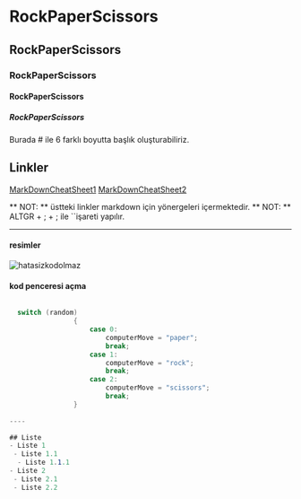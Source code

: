 # RockPaperScissors
## RockPaperScissors
### RockPaperScissors
#### RockPaperScissors
##### RockPaperScissors
Burada # ile 6 farklı boyutta başlık oluşturabiliriz.
## Linkler

[MarkDownCheatSheet1](https://github.com/adam-p/markdown-here/wiki/Markdown-Cheatsheet)
[MarkDownCheatSheet2](https://enterprise.github.com/downloads/en/markdown-cheatsheet.pdf)


** NOT: ** üstteki linkler markdown için yönergeleri içermektedir.
** NOT: ** ALTGR + ; + ;   ile ``işareti yapılır.

----
#### resimler

![hatasizkodolmaz](https://yazilimderyasi.files.wordpress.com/2019/03/hatasizkodolmaz8262046678117996890.jpeg?w=720)

#### kod penceresi açma

```cs

  switch (random)
                {
                    case 0:
                        computerMove = "paper";
                        break;
                    case 1:
                        computerMove = "rock";
                        break;
                    case 2:
                        computerMove = "scissors";
                        break;
                }
                
----

## Liste
- Liste 1
 - Liste 1.1
  - Liste 1.1.1
- Liste 2
 - Liste 2.1
 - Liste 2.2
